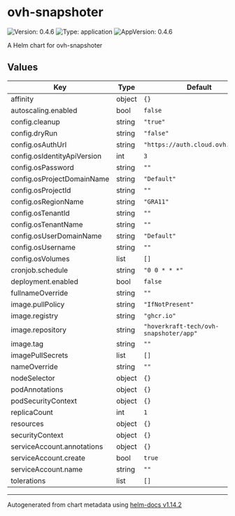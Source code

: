 # ovh-snapshoter

![Version: 0.4.6](https://img.shields.io/badge/Version-0.4.6-informational?style=flat-square) ![Type: application](https://img.shields.io/badge/Type-application-informational?style=flat-square) ![AppVersion: 0.4.6](https://img.shields.io/badge/AppVersion-0.4.6-informational?style=flat-square)

A Helm chart for ovh-snapshoter

## Values

| Key | Type | Default | Description |
|-----|------|---------|-------------|
| affinity | object | `{}` |  |
| autoscaling.enabled | bool | `false` |  |
| config.cleanup | string | `"true"` |  |
| config.dryRun | string | `"false"` |  |
| config.osAuthUrl | string | `"https://auth.cloud.ovh.net/v3"` |  |
| config.osIdentityApiVersion | int | `3` |  |
| config.osPassword | string | `""` |  |
| config.osProjectDomainName | string | `"Default"` |  |
| config.osProjectId | string | `""` |  |
| config.osRegionName | string | `"GRA11"` |  |
| config.osTenantId | string | `""` |  |
| config.osTenantName | string | `""` |  |
| config.osUserDomainName | string | `"Default"` |  |
| config.osUsername | string | `""` |  |
| config.osVolumes | list | `[]` |  |
| cronjob.schedule | string | `"0 0 * * *"` |  |
| deployment.enabled | bool | `false` |  |
| fullnameOverride | string | `""` |  |
| image.pullPolicy | string | `"IfNotPresent"` |  |
| image.registry | string | `"ghcr.io"` |  |
| image.repository | string | `"hoverkraft-tech/ovh-snapshoter/app"` |  |
| image.tag | string | `""` |  |
| imagePullSecrets | list | `[]` |  |
| nameOverride | string | `""` |  |
| nodeSelector | object | `{}` |  |
| podAnnotations | object | `{}` |  |
| podSecurityContext | object | `{}` |  |
| replicaCount | int | `1` |  |
| resources | object | `{}` |  |
| securityContext | object | `{}` |  |
| serviceAccount.annotations | object | `{}` |  |
| serviceAccount.create | bool | `true` |  |
| serviceAccount.name | string | `""` |  |
| tolerations | list | `[]` |  |

----------------------------------------------
Autogenerated from chart metadata using [helm-docs v1.14.2](https://github.com/norwoodj/helm-docs/releases/v1.14.2)
